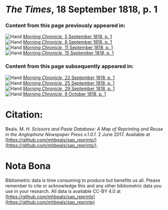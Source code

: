 # *The Times*, 18 September 1818, p. 1  
  
### Content from this page previously appeared in:  
![Hand](http://scissorsandpaste.net/wp-content/uploads/2017/06/smallhandpointer.png) [*Morning Chronicle*, 5 September 1818, p. 1](https://mhbeals.github.io/sap_html/Morning-Chronicle/Morning-Chronicle-5-September-1818-p-1)  
![Hand](http://scissorsandpaste.net/wp-content/uploads/2017/06/smallhandpointer.png) [*Morning Chronicle*, 8 September 1818, p. 1](https://mhbeals.github.io/sap_html/Morning-Chronicle/Morning-Chronicle-8-September-1818-p-1)  
![Hand](http://scissorsandpaste.net/wp-content/uploads/2017/06/smallhandpointer.png) [*Morning Chronicle*, 11 September 1818, p. 1](https://mhbeals.github.io/sap_html/Morning-Chronicle/Morning-Chronicle-11-September-1818-p-1)  
![Hand](http://scissorsandpaste.net/wp-content/uploads/2017/06/smallhandpointer.png) [*Morning Chronicle*, 15 September 1818, p. 1](https://mhbeals.github.io/sap_html/Morning-Chronicle/Morning-Chronicle-15-September-1818-p-1)  
  
### Content from this page subsequently appeared in:  
![Hand](http://scissorsandpaste.net/wp-content/uploads/2017/06/smallhandpointer.png) [*Morning Chronicle*, 22 September 1818, p. 1](https://mhbeals.github.io/sap_html/Morning-Chronicle/Morning-Chronicle-22-September-1818-p-1)  
![Hand](http://scissorsandpaste.net/wp-content/uploads/2017/06/smallhandpointer.png) [*Morning Chronicle*, 25 September 1818, p. 1](https://mhbeals.github.io/sap_html/Morning-Chronicle/Morning-Chronicle-25-September-1818-p-1)  
![Hand](http://scissorsandpaste.net/wp-content/uploads/2017/06/smallhandpointer.png) [*Morning Chronicle*, 29 September 1818, p. 1](https://mhbeals.github.io/sap_html/Morning-Chronicle/Morning-Chronicle-29-September-1818-p-1)  
![Hand](http://scissorsandpaste.net/wp-content/uploads/2017/06/smallhandpointer.png) [*Morning Chronicle*, 9 October 1818, p. 1](https://mhbeals.github.io/sap_html/Morning-Chronicle/Morning-Chronicle-9-October-1818-p-1)  


# Citation: 

Beals. M. H. *Scissors and Paste Database: A Map of Reprinting and Reuse in the Anglophone Newspaper Press v.1.0.1.* 2 June 2017. Available at [https://github.com/mhbeals/sap_reprints/](https://github.com/mhbeals/sap_reprints/). 

# Nota Bona

Bibliometric data is time consuming to produce but benefits us all. Please remember to cite or acknowledge this and any other bibliometric data you use in your research. All data is available CC-BY 4.0 at [https://github.com/mhbeals/sap_reprints](https://github.com/mhbeals/sap_reprints)